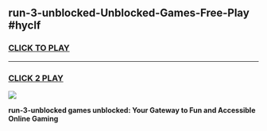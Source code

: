 
## run-3-unblocked-Unblocked-Games-Free-Play #hyclf
<h3>
<a href="https://us.freeplayer.one?title=run-3-unblocked&ref=9M">CLICK TO PLAY</a></h3>
<hr>

<h3>
<a href="https://us.freeplayer.one?title=run-3-unblocked&ref=9M">CLICK 2 PLAY</a>
  
</h3>

<a href="https://us.freeplayer.one?title=run-3-unblocked&ref=9M"><img src="https://clearcache.store/games.png"></a>


**run-3-unblocked games unblocked: Your Gateway to Fun and Accessible Online Gaming**
